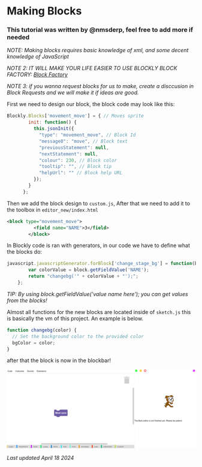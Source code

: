 # Making Blocks
### This tutorial was written by @nmsderp, feel free to add more if needed
*NOTE: Making blocks requires basic knowledge of xml, and some decent knowledge of JavaScript*
  
*NOTE 2: IT WILL MAKE YOUR LIFE EASIER TO USE BLOCKLY BLOCK FACTORY: [Block Factory](https://blockly-demo.appspot.com/static/demos/blockfactory/index.html)*

*NOTE 3: if you wanna request blocks for us to make, create a disccusion in Block Requests and we will make it if ideas are good.*
  
First we need to design our block, the block code may look like this:
```javascript
Blockly.Blocks['movement_move'] = { // Moves sprite
        init: function() {
          this.jsonInit({
            "type": "movement_move", // Block Id
            "message0": "move", // Block text
            "previousStatement": null,
            "nextStatement": null,
            "colour": 230, // Block color
            "tooltip": "", // Block tip
            "helpUrl": "" // Block help URL
          });
        }
      };
```
Then we add the block design to `custom.js`, 
After that we need to add it to the toolbox in `editor_new/index.html`
```xml
<block type="movement_move">
          <field name="NAME">3</field>
        </block>
```
In Blockly code is ran with generators, in our code we have to define what the blocks do:
```javascript
javascript.javascriptGenerator.forBlock['change_stage_bg'] = function(block, generator) {
        var colorValue = block.getFieldValue('NAME');
        return "changebg('" + colorValue + "');";
    };
```
*TIP: By using block.getFieldValue('value name here'); you can get values from the blocks!*
  
Almost all functions for the new blocks are located inside of `sketch.js` this is basically the vm of this project. An example is below.
```javascript
function changebg(color) {
  // Set the background color to the provided color
  bgColor = color;
}
```
after that the block is now in the blockbar!

![picture of block](blockpic.png)

*Last updated April 18 2024*

<!--
    Make sure to change date to the current commit date!
-->
